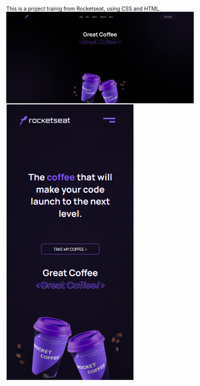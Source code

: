This is a project trainig from Rocketseat, using CSS and HTML.
<img src="gitimgpc.png"> </img>
<img src="gitimgmobile.png"> </img>
